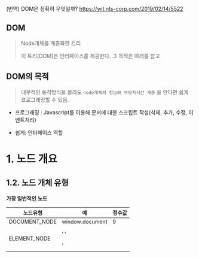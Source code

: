 (번역) DOM은 정확히 무엇일까? https://wit.nts-corp.com/2019/02/14/5522

## DOM

> Node개체를 계층화한 트리
>
> 이 트리(DOM)은 인터페이스를 제공한다. 그 목적은 아래를 참고



## DOM의 목적 

> 내부적인 동작방식을 몰라도 `node개체의 정보와 부모자식간 계층` 을 안다면 쉽게 프로그래밍할 수 있음.

- 프로그래밍 : Javascript를 이용해 문서에 대한 스크립트 작성(삭제, 추가, 수정, 이벤트처리)

- 쉽게: 인터페이스 역할

# 1. 노드 개요





## 1.2. 노드 개체 유형

**가장 일번적인 노드**

| 노드유형               | 예                                                           | 정수값 |
| ---------------------- | ------------------------------------------------------------ | ------ |
| DOCUMENT_NODE          | window.document                                              | 9      |
| ELEMENT_NODE           | <body>, <a>, <p>, <script> 등등                              | 1      |
| ATTRIBUTE_NODE         | <div class="ab"> 에서 class="ab"                             | 2      |
| TEXT_NODE              | <p>Hi</p> 에서 HI (줄바꿈과 공백을 포함한 HTML문서 내의 텍스트문자) | 3      |
| DOCUMENT_FRAGMENT_NODE | document.createDocumentFragment()                            | 11     |
| DOCUMENT_TYPE_NODE     | <!DOCTYPE html>                                              | 10     |

<img src="./img/노드유형.png">

​	

- ATTRIBUTE_NDOE는 실제 DOM 트리구조의 일부가 아님(역사적인 이유로 목록에 포함될 뿐)
  - DOM4 에서 사용금지됨
- COMMENT_NODE는 거의 TEXT_NODE와 동일

| 인터페이스 / 생성자                  | nodeType | 예시                    |      |
| ------------------------------------ | -------- | ----------------------- | ---- |
| HTML * Element (예: HTMLBodyElement) | 1        | Element_NODE            |      |
| Text                                 | 3        | TEXT_NODE(COMMENT_NODE) |      |
| Attr                                 | 2        | ATTRIBUTE_NODE          |      |
| HTML_Document                        | 9        | DOCUMENT_NODE           |      |
| DocumentFragment                     | 11       | DOCUMENT_FRAGMENT_NODE  |      |
| DocumentType                         | 10       | DOCUMENT_TYPE_NODE      |      |



## 1.3. Node 개체로부터 상속받은 하위 노드 개체

<img src="./img/NODE TREE.png">

```
Object
  └ Node
      ├ Element(1)
      │     └ HTMLElement 
      │             └ 겁나많아 (HTML*Element , * 자리에 들어갈 단어: Head, Body, Title, Input, Table, Paragraph, 등등)       ├ Attr
      ├ Attr(2)
      ├ CharacterData
      │     └ Text(3)
      │     └ Comment(8)
      ├ Docuement(9)
      │     └ HTMLDocuement
      ├ Docuement(9)
      └ DocuementFragment        
   
```



## 1.4. 노드를 다루자 (속성 및 메서드)

1. Node

   - 속성
     - childNodes
     - firstChild
     - nextSibling
     - **nodeName**
     - **nodeType**
     - nodeValue
     - parentNode
     - previousSibling

   - 메서드

     - appendChild()

     - cloneNode()

     - compareDocumentPosition()

     - contains()

     - hasChildNodes()

     - insertBefore()

     - isEqualNode()

     - removeChild()

     - replaceChild()

       

2. Document 

   - 메서드
     - document.createElement()
     - document.createTextNode()

3. HTML * Element

   - 속성
     - innerHTML
     - outerHTML
     - textContent
     - innerText
     - outerText
     - firstElementChild
     - lastElementChild
     - nextElementChild
     - previousElementChild
     - children
   - 메서드
     - insertAdjacentHTML()

## 1.5 노드 유형과 이름 식별하기

- **모든 노드는 Node개체로 부터 상속받기 때문에 nodeType과 nodeName 속성을 갖는다.**
- 



## 1.6 노드 값 

## 1.6.1. value값의 종류

| 노드유형          |                                               |
| ----------------- | --------------------------------------------- |
| Text 또는 Comment | nodeValue 값: 텍스트                          |
| div, span, a, p   | nodeValue 값: null                            |
| input, select     | nodeValue 값: null ,      value속성값을 사용. |

- [Q] textContent와 nodeValue의 차이는?

  [A] 아래표 3행에 답이 있음



## 1.6.2.  [ (inner/outer), (Text/HTML) ] , textContent

| **textContent**                                              | **innerText**                                                | innerHTML                                                    |
| ------------------------------------------------------------ | ------------------------------------------------------------ | ------------------------------------------------------------ |
| **Text, Comment노드면)    <br>Node.nodeValue 값을 리턴**     |                                                              | 단순 텍스트를 생성할 거면 권장X<br>HTML파서는 많은 성능악화를 불러옴 |
| **자식요소가 많은 노드면)<br> 각 자식노드들의 Node.nodeValue값을 병합한 값을 리턴** |                                                              |                                                              |
| **<script> <style> 내부의 텍스트들도 포함하여 리턴함**       | **사람이 읽을 수 있는 요소만 리턴<br>hidden처리된 요소는 리턴하지 않음** | HTML태그 전부를 텍스트로 보여줌                              |
| **document와 document_node 타입일 경우 null리턴**            |                                                              |                                                              |
| **XSS공격 위험이 없음**                                      |                                                              |                                                              |

| 메소드명           | 설명                                                         | 사용법                                                    | 특징                                                       |
| ------------------ | ------------------------------------------------------------ | --------------------------------------------------------- | ---------------------------------------------------------- |
| innerHTML          | [create]<br/>1. element와 text 노드 생성<br>2. DOM에 추가(자식노드를 교체) | ${element}.innerHTML = '\<strong>Hi\</strong>'            | 상단 표 참고                                               |
| outerHTML          | [create]<br/>1. element와 text 노드 생성<br>2. DOM에 추가(현 노드까지 교체) |                                                           | [read]<br/>현 노드포함 리턴됨.                             |
| textContent        | [create]<br>1. text노드 생성<br>2. DOM에 추가(자식노드를 교체) | ${element}.textContent = 'Hello'                          | [read]<br/>읽을 수 없는 요소**도** 리턴<br>위 표 1열 참고  |
| innerText          | [create]<br>위 textContent와 동일<br>\<script> 태그노드에서는 동작 안함 | ${element}.innerText = 'Hello'                            | [read]<br/>읽을 수 있는 요소**만** 리턴<br/>위 표 2열 참고 |
| outerText          | [create]<br/>1. text 노드 생성<br/>2. DOM에 추가(현 노드포함 교체됨) |                                                           | [read]<br>위와 동일                                        |
| insertAdjacentHTML | option, string 순으로 파라미터를 받음<br>열린태그 , 닫힌태그를 대상으로 앞 뒤에 노드를 추가할 수 있다 | option종류 : beforebegin, afterbegin, beforeend, afterend | 부모 요소를 갖지 않을 경우<br> 위 1, 4번째 옵션사용 불가   |



## 1.6.3. 자식노드를 선택하는 방법

| 텍스트, 주석을 무시하는 속성 | 텍스트, 주석을 신경쓰는 속성 |
| ---------------------------- | ---------------------------- |
| parentElement                | parentNode                   |
| children                     | childNodes                   |
| firstElementChild            | firstChild                   |
| lastElementChild             | lastChild                    |
| nextElementSibling           | nextSibling                  |
| previousElementSibling       | previousSibling              |

- childElementCount 는 자식요소들의 갯수를 셀 때 유용함.





## 1.7 ElementNode, TextNode 생성 (create * 메소드 사용하여)


### 추가는 1.10 에서 다룸

```js
var elementNode = document.createElement('div');
var textNode = document.createTextNode('Hi');
var commentNode = document.createComment('안녕');
console.log(elementNode, elementNode.nodeType, elementNode.nodeName);
console.log(textNode, textNode.nodeType, textNode.nodeName);
console.log(commentNode, commentNode.nodeType, commentNode.nodeName);

console.dir(elementNode)
console.dir(textNode)
console.dir(commentNode)
/*
createElement('{tagName}')
	1. Element 개체를 생성
	2. Element 개체의 tagName 속성값과 createElementt의 파라미터와 동일하다

createAttribute는 사용금지
	1. 대신 setAttribute, gettAttribute, removeAttribute 를 사용한다

createComment() 메소드도 존재함
*/
```

- `console.log는 요소를 HTML과 같은 트리 구조로 출력합니다.`
- `console.dir은 요소를 JSON과 같은 트리 구조로 출력합니다.`



## 1.10 노드개체 추가하기 

| 메소드                                              | 설명                     | 특징                                                         |
| --------------------------------------------------- | ------------------------ | ------------------------------------------------------------ |
| appendChild(대상노드)                               | 마지막 자식노드로 추가됨 | append() 와 동일한 기능이나 append()는 InterExplorer11에서 불가능하여 잘 안씀 |
| insertBefore(대상노드, 자식노드中 타겟이 되는 노드) |                          |                                                              |
| prepend()                                           |                          |                                                              |
| before()                                            |                          |                                                              |
| after()                                             |                          |                                                              |



## 1.11 노드 제거/교체

> 노드자신.removeChild(자식노드)
>
> 노드자신.replaceChild(새 자식노드, 기존 자식노드)

- 위 두개 메소드는 리턴값으로 제거되는 대상노드 / 교체되는 대상노드 를 리턴한다.
- 또한 이 대상노드들은 위 두 메소드가 실행된 이후에도 접근할 수 있다.

## 1.12 노드 복사

> var clone = 현노드.cloneNode(); // 자기 자신만 복사
>
> var clone = 현노드.cloneNode(true); //자식까지 모두 복사

- 현 노드의 속성값 전부가 복제된다.(인라인 이벤트포함)
- addEventListener() 나 node.onclick 으로 추가된 것은 복제되지 않는다.
- 요소ID도 복사되기 때문에 요소ID가 중복되는 것을 주의하자

## 1.13 노드컬렉션에 대한 이해

배열과 유사하나 배열과 다른 자료구조임

- 라이브상태/정적 일 수 있다
  - 컬렉션내 포함된 노드들은 현재문서/ 스냅샷의 일부일 수 있음
- DOM 트리순서에 따라 정렬되어 컬렉션에 배치된다.
- length속성을 갖음

| 노드컬렉션 유형 | 설명 | 특징 | 예                           |
| --------------- | ---- | ---- | ---------------------------- |
| NodeList        |      |      | document.querySelectorAll(*) |
| HTMLCollection  |      |      | document.scripts             |



## 1.14 직계자식만 선택하기

> childNodes 속성: NodeList 타입
>
> 1.6.3 참고

## 1.15 노드컬렉션을 JS배열로 변환

- JS배열로 변환하는 목적:
  1. DOM에 국한되지 않은 리스트 스냅샷을 만들 수 있게 해준다.
  2. Array개체가 제공하는 매서드를 사용할 수 있다
     - foreach, pop, map, reduce
- Array.prototype.slice() 로 파라미터를 주지 않으면 아무것도 슬라이스하지 않고 배열을 리턴

~~~html
<!DOCTYPE html>
<html lang="en">
<head>
    <meta charset="UTF-8">
    <meta http-equiv="X-UA-Compatible" content="IE=edge">
    <meta name="viewport" content="width=device-width, initial-scale=1.0">
    <title>Document</title>
</head>
<body>
    
<a href=""></a>
<script>
    console.log(Array.isArray(Array.prototype.slice.call(document.links)));
    console.log(Array.isArray(Array.prototype.slice.call(document.querySelector('a'))));
</script>

</body>

</html>
~~~



## 1.16 노트탐색

1.6.3 참고



## 1.17 contain()와 compareDocumentPosition()으로 DOM트리 내의 Node위치를 확인하기

> 조상노드.contains(타겟노드)
>
> 리턴: true / false

> 현재노드.compareDocument(타겟노드)
>
> 리턴값
>
> 0: 동일Element
>
> 1: 동일문서에 없음
>
> 2: 타겟노드가 앞형제
>
> 4: 타겟노드가 뒤형제
>
> 8: 타겟노드가 조상임
>
> 16, 10 : 타겟노드가 자손임



## 1.18 두 노드가 동일한지 여부판단

현노드.isEqualNode(타겟노드)











































